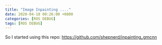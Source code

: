 ```yaml
---
title: "Image Inpainting ...."
date: 2020-04-18 00:26:00 +0800
categories: [ROS DEBUG]
tags: [ROS DEBUG]
---
```


So I started using this repo: https://github.com/shepnerd/inpainting_gmcnn



































 